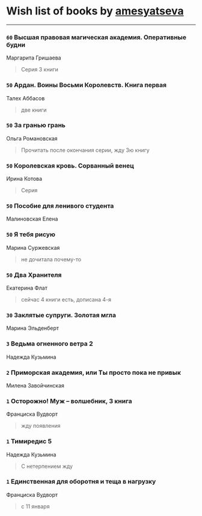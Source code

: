 # Wish list of books by [amesyatseva](http://vk.com/id3358937)
---

### `60` Высшая правовая магическая академия. Оперативные будни
Маргарита Гришаева
> Серия 3 книги

### `50` Ардан. Воины Восьми Королевств. Книга первая
Талех Аббасов
> две книги

### `50` За гранью грань
Ольга Романовская
> Прочитать после окончания серии, жду 3ю книгу

### `50` Королевская кровь. Сорванный венец
Ирина Котова
> Серия

### `50` Пособие для ленивого студента
Малиновская Елена

### `50` Я тебя рисую
Марина Суржевская
> не дочитала почему-то

### `50` Два Хранителя
Екатерина Флат
> сейчас 4 книги есть, дописана 4-я

### `30` Заклятые супруги. Золотая мгла
Марина Эльденберт

### `3` Ведьма огненного ветра 2
Надежда Кузьмина

### `2` Приморская академия, или Ты просто пока не привык
Милена Завойчинская

### `1` Осторожно! Муж – волшебник, 3 книга
Франциска Вудворт
> жду появления

### `1` Тимиредис 5
Надежда Кузьмина
> С нетерпением жду

### `1` Единственная для оборотня и теща в нагрузку
Франциска Вудворт
> с 11 января

